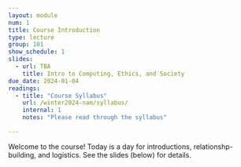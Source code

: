 ```yaml
---
layout: module
num: 1
title: Course Introduction
type: lecture
group: 101
show_schedule: 1
slides:
  - url: TBA
    title: Intro to Computing, Ethics, and Society
due_date: 2024-01-04
readings:
  - title: "Course Syllabus"
    url: /winter2024-nam/syllabus/
    internal: 1
    notes: "Please read through the syllabus"

---
```


Welcome to the course! Today is a day for introductions, relationshp-building, and logistics. See the slides (below) for details.
